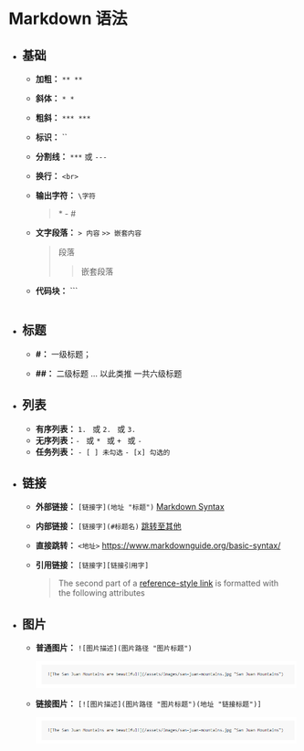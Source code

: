 # Markdown 语法

* ## 基础

  - **加粗：** `** **`

  - **斜体：** `* *`

  - **粗斜：** `*** ***`

  - **标识：** ``

  - **分割线：** `***` 或 `---`

  - **换行：** `<br>`

  - **输出字符：** `\字符`

    > \* \- \# 

  - **文字段落：** `> 内容` `>> 嵌套内容`

    >  段落
    >
    > > 嵌套段落

  - **代码块：** ```

    ```
    
    ```

- ## 标题

  - **#：** 一级标题；

  - **##：** 二级标题  ... 以此类推 一共六级标题

- ## 列表

  - **有序列表：** `1. ` 或 `2. ` 或 `3. `
  - **无序列表：**`- ` 或 `* ` 或 `+ ` 或 `- ` 
  - **任务列表：** `- [ ] 未勾选`    `- [x] 勾选的`

- ## 链接

  * **外部链接：** `[链接字](地址 "标题")`  [Markdown Syntax](https://www.markdownguide.org/basic-syntax/ "Markdown语法")

  * **内部链接：** `[链接字](#标题名)`  [跳转至其他](#其他)

  * **直接跳转：** `<地址>`  <https://www.markdownguide.org/basic-syntax/> 

  * **引用链接：** `[链接字][链接引用字]` 

    > The second part of a [reference-style link][1] is formatted with <br>the following attributes

    > [1]: <https://www.markdownguide.org/basic-syntax/> "引用链接"

- ## 图片

  * **普通图片：** `![图片描述](图片路径 "图片标题")`

    ![图](./Assets/PictureTest.png "标题")

  * **链接图片：** `[![图片描述](图片路径 "图片标题")(地址 "链接标题")]`

    [![图片](./Assets/PictureTest.png "标题")]( https://www.markdownguide.org/basic-syntax/)

​		









​	

​	
